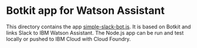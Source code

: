 # Botkit app for Watson Assistant
This directory contains the app [simple-slack-bot.js](simple-slack-bot.js). It is based on Botkit and links Slack to IBM Watson Assistant. The Node.js app can be run and test locally or pushed to IBM Cloud with Cloud Foundry.